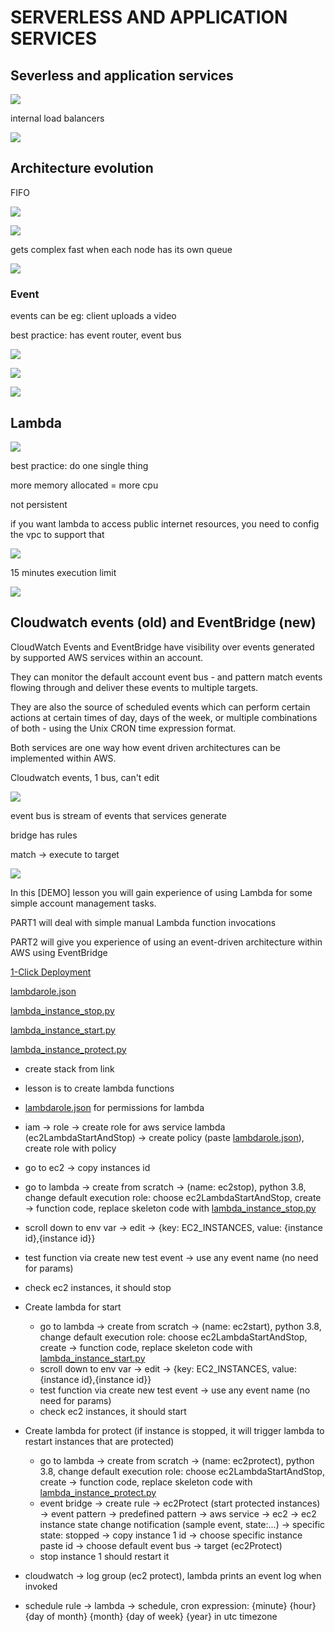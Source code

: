 # SERVERLESS AND APPLICATION SERVICES

## Severless and application services

![](<../../../.gitbook/assets/Screenshot 2021-07-24 at 7.01.18 PM.png>)

internal load balancers

![](<../../../.gitbook/assets/Screenshot 2021-07-24 at 7.05.11 PM.png>)

## Architecture evolution

FIFO

![](<../../../.gitbook/assets/Screenshot 2021-07-24 at 7.08.29 PM.png>)

![](<../../../.gitbook/assets/Screenshot 2021-07-24 at 7.10.33 PM.png>)

gets complex fast when each node has its own queue

![](<../../../.gitbook/assets/Screenshot 2021-07-24 at 7.12.37 PM.png>)

### Event

events can be eg: client uploads a video

best practice: has event router, event bus

![](<../../../.gitbook/assets/Screenshot 2021-07-24 at 7.15.13 PM.png>)

![](<../../../.gitbook/assets/Screenshot 2021-07-24 at 7.16.25 PM.png>)

![](<../../../.gitbook/assets/Screenshot 2021-07-24 at 7.17.48 PM.png>)

## Lambda

![](<../../../.gitbook/assets/Screenshot 2021-07-24 at 7.19.50 PM.png>)

best practice: do one single thing

more memory allocated = more cpu

not persistent

if you want lambda to access public internet resources, you need to config the vpc to support that

![](<../../../.gitbook/assets/Screenshot 2021-07-24 at 7.24.06 PM.png>)

15 minutes execution limit

![](<../../../.gitbook/assets/Screenshot 2021-07-24 at 7.25.54 PM.png>)

## Cloudwatch events (old) and EventBridge (new)

CloudWatch Events and EventBridge have visibility over events generated by supported AWS services within an account.

They can monitor the default account event bus - and pattern match events flowing through and deliver these events to multiple targets.

They are also the source of scheduled events which can perform certain actions at certain times of day, days of the week, or multiple combinations of both - using the Unix CRON time expression format.

Both services are one way how event driven architectures can be implemented within AWS.



Cloudwatch events, 1 bus, can't edit

![](<../../../.gitbook/assets/Screenshot 2021-07-24 at 7.30.00 PM.png>)

event bus is stream of events that services generate

bridge has rules

match -> execute to target

![](<../../../.gitbook/assets/Screenshot 2021-07-24 at 9.01.04 PM.png>)

In this \[DEMO] lesson you will gain experience of using Lambda for some simple account management tasks.

PART1 will deal with simple manual Lambda function invocations

PART2 will give you experience of using an event-driven architecture within AWS using EventBridge

[1-Click Deployment](https://console.aws.amazon.com/cloudformation/home?region=us-east-1#/stacks/create/review?templateURL=https://learn-cantrill-labs.s3.amazonaws.com/awscoursedemos/0024-aws-associate-lambda-eventdrivenlambda/twoec2instances.yaml\&stackName=TWOEC2)

[lambdarole.json](https://learn-cantrill-labs.s3.amazonaws.com/awscoursedemos/0024-aws-associate-lambda-eventdrivenlambda/lambdarole.json)

[lambda\_instance\_stop.py](https://learn-cantrill-labs.s3.amazonaws.com/awscoursedemos/0024-aws-associate-lambda-eventdrivenlambda/01\_lambda\_instance\_stop.py)

[lambda\_instance\_start.py](https://learn-cantrill-labs.s3.amazonaws.com/awscoursedemos/0024-aws-associate-lambda-eventdrivenlambda/02\_lambda\_instance\_start.py)

[lambda\_instance\_protect.py](https://learn-cantrill-labs.s3.amazonaws.com/awscoursedemos/0024-aws-associate-lambda-eventdrivenlambda/03\_lambda\_instance\_protect.py)

* create stack from link
* lesson is to create lambda functions
* [lambdarole.json](https://learn-cantrill-labs.s3.amazonaws.com/awscoursedemos/0024-aws-associate-lambda-eventdrivenlambda/lambdarole.json) for permissions for lambda
* iam -> role -> create role for aws service lambda (ec2LambdaStartAndStop) -> create policy (paste [lambdarole.json](https://learn-cantrill-labs.s3.amazonaws.com/awscoursedemos/0024-aws-associate-lambda-eventdrivenlambda/lambdarole.json)), create role with policy
* go to ec2 -> copy instances id
* go to lambda -> create from scratch -> (name: ec2stop), python 3.8, change default execution role: choose ec2LambdaStartAndStop, create -> function code, replace skeleton code with  [lambda\_instance\_stop.py](https://learn-cantrill-labs.s3.amazonaws.com/awscoursedemos/0024-aws-associate-lambda-eventdrivenlambda/01\_lambda\_instance\_stop.py)
* scroll down to env var -> edit -> {key: EC2\_INSTANCES, value: {instance id},{instance id}}
* test function via create new test event -> use any event name (no need for params)
* check ec2 instances, it should stop
*   Create lambda for start

    * go to lambda -> create from scratch -> (name: ec2start), python 3.8, change default execution role: choose ec2LambdaStartAndStop, create -> function code, replace skeleton code with [lambda\_instance\_start.py](https://learn-cantrill-labs.s3.amazonaws.com/awscoursedemos/0024-aws-associate-lambda-eventdrivenlambda/02\_lambda\_instance\_start.py)
    * scroll down to env var -> edit -> {key: EC2\_INSTANCES, value: {instance id},{instance id}}
    * test function via create new test event -> use any event name (no need for params)
    * check ec2 instances, it should start


* Create lambda for protect (if instance is stopped, it will trigger lambda to restart instances that are protected)
  * go to lambda -> create from scratch -> (name: ec2protect), python 3.8, change default execution role: choose ec2LambdaStartAndStop, create -> function code, replace skeleton code with [lambda\_instance\_protect.py](https://learn-cantrill-labs.s3.amazonaws.com/awscoursedemos/0024-aws-associate-lambda-eventdrivenlambda/03\_lambda\_instance\_protect.py)
  * event bridge -> create rule -> ec2Protect (start protected instances) -> event pattern -> predefined pattern -> aws service -> ec2 -> ec2 instance state change notification (sample event, state:...) -> specific state: stopped -> copy instance 1 id -> choose specific instance paste id -> choose default event bus -> target (ec2Protect)
  * stop instance 1 should restart it
* cloudwatch -> log group (ec2 protect), lambda prints an event log when invoked
* schedule rule -> lambda -> schedule, cron expression: {minute} {hour} {day of month} {month} {day of week} {year} in utc timezone



